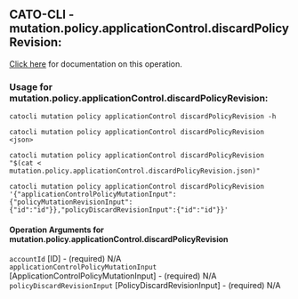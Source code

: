 
## CATO-CLI - mutation.policy.applicationControl.discardPolicyRevision:
[Click here](https://api.catonetworks.com/documentation/#mutation-mutation.policy.applicationControl.discardPolicyRevision) for documentation on this operation.

### Usage for mutation.policy.applicationControl.discardPolicyRevision:

`catocli mutation policy applicationControl discardPolicyRevision -h`

`catocli mutation policy applicationControl discardPolicyRevision <json>`

`catocli mutation policy applicationControl discardPolicyRevision "$(cat < mutation.policy.applicationControl.discardPolicyRevision.json)"`

`catocli mutation policy applicationControl discardPolicyRevision '{"applicationControlPolicyMutationInput":{"policyMutationRevisionInput":{"id":"id"}},"policyDiscardRevisionInput":{"id":"id"}}'`


#### Operation Arguments for mutation.policy.applicationControl.discardPolicyRevision ####

`accountId` [ID] - (required) N/A    
`applicationControlPolicyMutationInput` [ApplicationControlPolicyMutationInput] - (required) N/A    
`policyDiscardRevisionInput` [PolicyDiscardRevisionInput] - (required) N/A    
